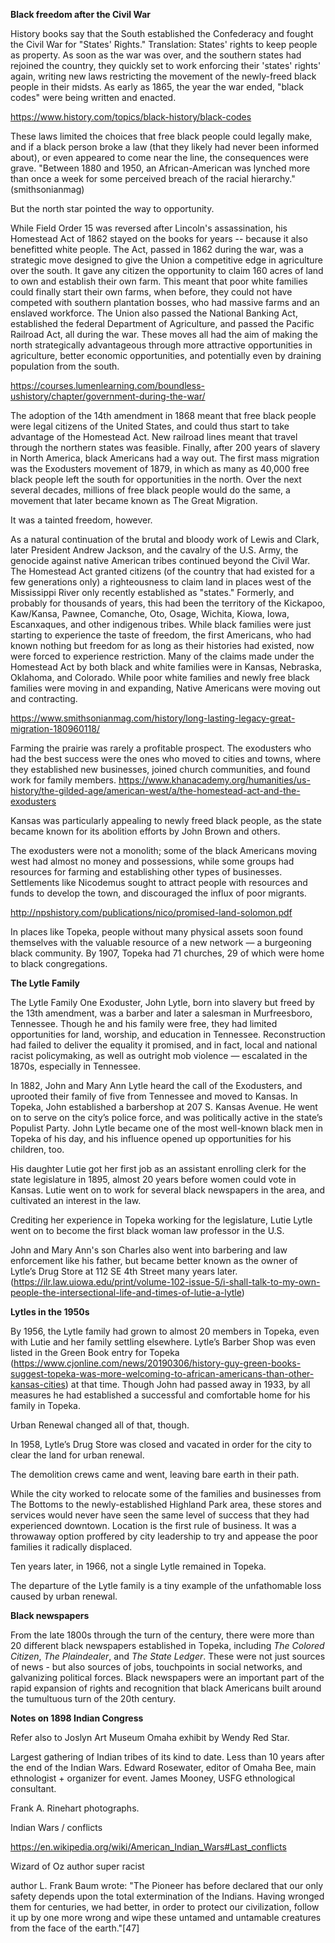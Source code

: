 **Black freedom after the Civil War**

History books say that the South established the Confederacy and fought the Civil War for "States' Rights." Translation: States' rights to keep people as property. As soon as the war was over, and the southern states had rejoined the country, they quickly set to work enforcing their 'states' rights' again, writing new laws restricting the movement of the newly-freed black people in their midsts. As early as 1865, the year the war ended, "black codes" were being written and enacted. 

https://www.history.com/topics/black-history/black-codes

These laws limited the choices that free black people could legally make, and if a black person broke a law (that they likely had never been informed about), or even appeared to come near the line, the consequences were grave. "Between 1880 and 1950, an African-American was lynched more than once a week for some perceived breach of the racial hierarchy." (smithsonianmag)

But the north star pointed the way to opportunity. 

While Field Order 15 was reversed after Lincoln's assassination, his Homestead Act of 1862 stayed on the books for years -- because it also benefitted white people. The Act, passed in 1862 during the war, was a strategic move designed to give the Union a competitive edge in agriculture over the south. It gave any citizen the opportunity to claim 160 acres of land to own and establish their own farm. This meant that poor white families could finally start their own farms, when before, they could not have competed with southern plantation bosses, who had massive farms and an enslaved workforce. The Union also passed the National Banking Act, established the federal Department of Agriculture, and passed the Pacific Railroad Act, all during the war. These moves all had the aim of making the north strategically advantageous through more attractive opportunities in agriculture, better economic opportunities, and potentially even by draining population from the south. 

https://courses.lumenlearning.com/boundless-ushistory/chapter/government-during-the-war/

The adoption of the 14th amendment in 1868 meant that free black people were legal citizens of the United States, and could thus start to take advantage of the Homestead Act. New railroad lines meant that travel through the northern states was feasible. Finally, after 200 years of slavery in North America, black Americans had a way out. The first mass migration was the Exodusters movement of 1879, in which as many as 40,000 free black people left the south for opportunities in the north. Over the next several decades, millions of free black people would do the same, a movement that later became known as The Great Migration. 

It was a tainted freedom, however. 

As a natural continuation of the brutal and bloody work of Lewis and Clark, later President Andrew Jackson, and the cavalry of the U.S. Army, the genocide against native American tribes continued beyond the Civil War. The Homestead Act granted citizens (of the country that had existed for a few generations only) a righteousness to claim land in places west of the Mississippi River only recently established as "states." Formerly, and probably for thousands of years, this had been the territory of the Kickapoo, Kaw/Kansa, Pawnee, Comanche, Oto, Osage, Wichita, Kiowa, Iowa, Escanxaques, and other indigenous tribes. While black families were just starting to experience the taste of freedom, the first Americans, who had known nothing but freedom for as long as their histories had existed, now were forced to experience restriction. Many of the claims made under the Homestead Act by both black and white families were in Kansas, Nebraska, Oklahoma, and Colorado. While poor white families and newly free black families were moving in and expanding, Native Americans were moving out and contracting.

https://www.smithsonianmag.com/history/long-lasting-legacy-great-migration-180960118/

Farming the prairie was rarely a profitable prospect. The exodusters who had the best success were the ones who moved to cities and towns, where they established new businesses, joined church communities, and found work for family members. 
https://www.khanacademy.org/humanities/us-history/the-gilded-age/american-west/a/the-homestead-act-and-the-exodusters

Kansas was particularly appealing to newly freed black people, as the state became known for its abolition efforts by John Brown and others. 

The exodusters were not a monolith; some of the black Americans moving west had almost no money and possessions, while some groups had resources for farming and establishing other types of businesses. Settlements like Nicodemus sought to attract people with resources and funds to develop the town, and discouraged the influx of poor migrants. 

http://npshistory.com/publications/nico/promised-land-solomon.pdf

In places like Topeka, people without many physical assets soon found themselves with the valuable resource of a new network — a burgeoning black community. By 1907, Topeka had 71 churches, 29 of which were home to black congregations. 








**The Lytle Family**

The Lytle Family
One Exoduster, John Lytle, born into slavery but freed by the 13th amendment, was a barber and later a salesman in Murfreesboro, Tennessee. Though he and his family were free, they had limited opportunities for land, worship, and education in Tennessee. Reconstruction had failed to deliver the equality it promised, and in fact, local and national racist policymaking, as well as outright mob violence — escalated in the 1870s, especially in Tennessee.

In 1882, John and Mary Ann Lytle heard the call of the Exodusters, and uprooted their family of five from Tennessee and moved to Kansas. In Topeka, John established a barbershop at 207 S. Kansas Avenue. He went on to serve on the city’s police force, and was politically active in the state’s Populist Party. John Lytle became one of the most well-known black men in Topeka of his day, and his influence opened up opportunities for his children, too.

His daughter Lutie got her first job as an assistant enrolling clerk for the state legislature in 1895, almost 20 years before women could vote in Kansas. Lutie went on to work for several black newspapers in the area, and cultivated an interest in the law. 

Crediting her experience in Topeka working for the legislature, Lutie Lytle went on to become the first black woman law professor in the U.S.

John and Mary Ann's son Charles also went into barbering and law enforcement like his father, but became better known as the owner of Lytle’s Drug Store at 112 SE 4th Street many years later. (https://ilr.law.uiowa.edu/print/volume-102-issue-5/i-shall-talk-to-my-own-people-the-intersectional-life-and-times-of-lutie-a-lytle)

**Lytles in the 1950s**

By 1956, the Lytle family had grown to almost 20 members in Topeka, even with Lutie and her family settling elsewhere. Lytle’s Barber Shop was even listed in the Green Book entry for Topeka (https://www.cjonline.com/news/20190306/history-guy-green-books-suggest-topeka-was-more-welcoming-to-african-americans-than-other-kansas-cities) at that time. Though John had passed away in 1933, by all measures he had established a successful and comfortable home for his family in Topeka.

Urban Renewal changed all of that, though. 

In 1958, Lytle’s Drug Store was closed and vacated in order for the city to clear the land for urban renewal.

The demolition crews came and went, leaving bare earth in their path.

While the city worked to relocate some of the families and businesses from The Bottoms to the newly-established Highland Park area, these stores and services would never have seen the same level of success that they had experienced downtown. Location is the first rule of business. It was a throwaway option proffered by city leadership to try and appease the poor families it radically displaced.

Ten years later, in 1966, not a single Lytle remained in Topeka.

The departure of the Lytle family is a tiny example of the unfathomable loss caused by urban renewal.


**Black newspapers**


From the late 1800s through the turn of the century, there were more than 20 different black newspapers established in Topeka, including *The Colored Citizen*, *The Plaindealer*, and *The State Ledger*. These were not just sources of news - but also sources of jobs, touchpoints in social networks, and galvanizing political forces. Black newspapers were an important part of the rapid expansion of rights and recognition that black Americans built around the tumultuous turn of the 20th century. 





**Notes on 1898 Indian Congress**

Refer also to Joslyn Art Museum Omaha exhibit by Wendy Red Star. 

Largest gathering of Indian tribes of its kind to date. 
Less than 10 years after the end of the Indian Wars.
Edward Rosewater, editor of Omaha Bee, main ethnologist + organizer for event. James Mooney, USFG ethnological consultant. 

Frank A. Rinehart photographs.



Indian Wars / conflicts

https://en.wikipedia.org/wiki/American_Indian_Wars#Last_conflicts

Wizard of Oz author super racist 

author L. Frank Baum wrote: "The Pioneer has before declared that our only safety depends upon the total extermination of the Indians. Having wronged them for centuries, we had better, in order to protect our civilization, follow it up by one more wrong and wipe these untamed and untamable creatures from the face of the earth."[47]



